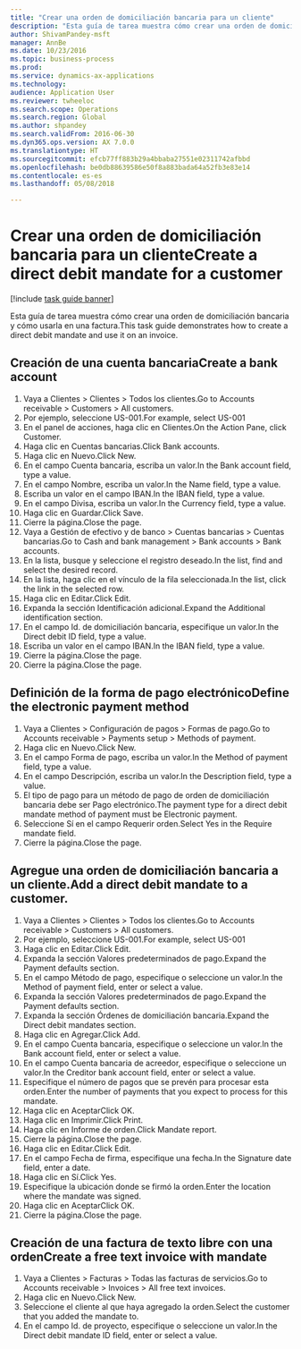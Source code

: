 ```yaml
--- 
title: "Crear una orden de domiciliación bancaria para un cliente"
description: "Esta guía de tarea muestra cómo crear una orden de domiciliación bancaria y cómo usarla en una factura."
author: ShivamPandey-msft
manager: AnnBe
ms.date: 10/23/2016
ms.topic: business-process
ms.prod: 
ms.service: dynamics-ax-applications
ms.technology: 
audience: Application User
ms.reviewer: twheeloc
ms.search.scope: Operations
ms.search.region: Global
ms.author: shpandey
ms.search.validFrom: 2016-06-30
ms.dyn365.ops.version: AX 7.0.0
ms.translationtype: HT
ms.sourcegitcommit: efcb77ff883b29a4bbaba27551e02311742afbbd
ms.openlocfilehash: be0db88639586e50f8a883bada64a52fb3e83e14
ms.contentlocale: es-es
ms.lasthandoff: 05/08/2018

---
```

# <a name="create-a-direct-debit-mandate-for-a-customer"></a><span data-ttu-id="bfac8-103">Crear una orden de domiciliación bancaria para un cliente</span><span class="sxs-lookup"><span data-stu-id="bfac8-103">Create a direct debit mandate for a customer</span></span>

[!include [task guide banner](../../includes/task-guide-banner.md)]

<span data-ttu-id="bfac8-104">Esta guía de tarea muestra cómo crear una orden de domiciliación bancaria y cómo usarla en una factura.</span><span class="sxs-lookup"><span data-stu-id="bfac8-104">This task guide demonstrates how to create a direct debit mandate and use it on an invoice.</span></span>


## <a name="create-a-bank-account"></a><span data-ttu-id="bfac8-105">Creación de una cuenta bancaria</span><span class="sxs-lookup"><span data-stu-id="bfac8-105">Create a bank account</span></span>
1. <span data-ttu-id="bfac8-106">Vaya a Clientes > Clientes > Todos los clientes.</span><span class="sxs-lookup"><span data-stu-id="bfac8-106">Go to Accounts receivable > Customers > All customers.</span></span>
2. <span data-ttu-id="bfac8-107">Por ejemplo, seleccione US-001.</span><span class="sxs-lookup"><span data-stu-id="bfac8-107">For example, select US-001</span></span>
3. <span data-ttu-id="bfac8-108">En el panel de acciones, haga clic en Clientes.</span><span class="sxs-lookup"><span data-stu-id="bfac8-108">On the Action Pane, click Customer.</span></span>
4. <span data-ttu-id="bfac8-109">Haga clic en Cuentas bancarias.</span><span class="sxs-lookup"><span data-stu-id="bfac8-109">Click Bank accounts.</span></span>
5. <span data-ttu-id="bfac8-110">Haga clic en Nuevo.</span><span class="sxs-lookup"><span data-stu-id="bfac8-110">Click New.</span></span>
6. <span data-ttu-id="bfac8-111">En el campo Cuenta bancaria, escriba un valor.</span><span class="sxs-lookup"><span data-stu-id="bfac8-111">In the Bank account field, type a value.</span></span>
7. <span data-ttu-id="bfac8-112">En el campo Nombre, escriba un valor.</span><span class="sxs-lookup"><span data-stu-id="bfac8-112">In the Name field, type a value.</span></span>
8. <span data-ttu-id="bfac8-113">Escriba un valor en el campo IBAN.</span><span class="sxs-lookup"><span data-stu-id="bfac8-113">In the IBAN field, type a value.</span></span>
9. <span data-ttu-id="bfac8-114">En el campo Divisa, escriba un valor.</span><span class="sxs-lookup"><span data-stu-id="bfac8-114">In the Currency field, type a value.</span></span>
10. <span data-ttu-id="bfac8-115">Haga clic en Guardar.</span><span class="sxs-lookup"><span data-stu-id="bfac8-115">Click Save.</span></span>
11. <span data-ttu-id="bfac8-116">Cierre la página.</span><span class="sxs-lookup"><span data-stu-id="bfac8-116">Close the page.</span></span>
12. <span data-ttu-id="bfac8-117">Vaya a Gestión de efectivo y de banco > Cuentas bancarias > Cuentas bancarias.</span><span class="sxs-lookup"><span data-stu-id="bfac8-117">Go to Cash and bank management > Bank accounts > Bank accounts.</span></span>
13. <span data-ttu-id="bfac8-118">En la lista, busque y seleccione el registro deseado.</span><span class="sxs-lookup"><span data-stu-id="bfac8-118">In the list, find and select the desired record.</span></span>
14. <span data-ttu-id="bfac8-119">En la lista, haga clic en el vínculo de la fila seleccionada.</span><span class="sxs-lookup"><span data-stu-id="bfac8-119">In the list, click the link in the selected row.</span></span>
15. <span data-ttu-id="bfac8-120">Haga clic en Editar.</span><span class="sxs-lookup"><span data-stu-id="bfac8-120">Click Edit.</span></span>
16. <span data-ttu-id="bfac8-121">Expanda la sección Identificación adicional.</span><span class="sxs-lookup"><span data-stu-id="bfac8-121">Expand the Additional identification section.</span></span>
17. <span data-ttu-id="bfac8-122">En el campo Id. de domiciliación bancaria, especifique un valor.</span><span class="sxs-lookup"><span data-stu-id="bfac8-122">In the Direct debit ID field, type a value.</span></span>
18. <span data-ttu-id="bfac8-123">Escriba un valor en el campo IBAN.</span><span class="sxs-lookup"><span data-stu-id="bfac8-123">In the IBAN field, type a value.</span></span>
19. <span data-ttu-id="bfac8-124">Cierre la página.</span><span class="sxs-lookup"><span data-stu-id="bfac8-124">Close the page.</span></span>
20. <span data-ttu-id="bfac8-125">Cierre la página.</span><span class="sxs-lookup"><span data-stu-id="bfac8-125">Close the page.</span></span>

## <a name="define-the-electronic-payment-method"></a><span data-ttu-id="bfac8-126">Definición de la forma de pago electrónico</span><span class="sxs-lookup"><span data-stu-id="bfac8-126">Define the electronic payment method</span></span>
1. <span data-ttu-id="bfac8-127">Vaya a Clientes > Configuración de pagos > Formas de pago.</span><span class="sxs-lookup"><span data-stu-id="bfac8-127">Go to Accounts receivable > Payments setup > Methods of payment.</span></span>
2. <span data-ttu-id="bfac8-128">Haga clic en Nuevo.</span><span class="sxs-lookup"><span data-stu-id="bfac8-128">Click New.</span></span>
3. <span data-ttu-id="bfac8-129">En el campo Forma de pago, escriba un valor.</span><span class="sxs-lookup"><span data-stu-id="bfac8-129">In the Method of payment field, type a value.</span></span>
4. <span data-ttu-id="bfac8-130">En el campo Descripción, escriba un valor.</span><span class="sxs-lookup"><span data-stu-id="bfac8-130">In the Description field, type a value.</span></span>
5. <span data-ttu-id="bfac8-131">El tipo de pago para un método de pago de orden de domiciliación bancaria debe ser Pago electrónico.</span><span class="sxs-lookup"><span data-stu-id="bfac8-131">The payment type for a direct debit mandate method of payment must be Electronic payment.</span></span>
6. <span data-ttu-id="bfac8-132">Seleccione Sí en el campo Requerir orden.</span><span class="sxs-lookup"><span data-stu-id="bfac8-132">Select Yes in the Require mandate field.</span></span>
7. <span data-ttu-id="bfac8-133">Cierre la página.</span><span class="sxs-lookup"><span data-stu-id="bfac8-133">Close the page.</span></span>

## <a name="add-a-direct-debit-mandate-to-a-customer"></a><span data-ttu-id="bfac8-134">Agregue una orden de domiciliación bancaria a un cliente.</span><span class="sxs-lookup"><span data-stu-id="bfac8-134">Add a direct debit mandate to a customer.</span></span>
1. <span data-ttu-id="bfac8-135">Vaya a Clientes > Clientes > Todos los clientes.</span><span class="sxs-lookup"><span data-stu-id="bfac8-135">Go to Accounts receivable > Customers > All customers.</span></span>
2. <span data-ttu-id="bfac8-136">Por ejemplo, seleccione US-001.</span><span class="sxs-lookup"><span data-stu-id="bfac8-136">For example, select US-001</span></span>
3. <span data-ttu-id="bfac8-137">Haga clic en Editar.</span><span class="sxs-lookup"><span data-stu-id="bfac8-137">Click Edit.</span></span>
4. <span data-ttu-id="bfac8-138">Expanda la sección Valores predeterminados de pago.</span><span class="sxs-lookup"><span data-stu-id="bfac8-138">Expand the Payment defaults section.</span></span>
5. <span data-ttu-id="bfac8-139">En el campo Método de pago, especifique o seleccione un valor.</span><span class="sxs-lookup"><span data-stu-id="bfac8-139">In the Method of payment field, enter or select a value.</span></span>
6. <span data-ttu-id="bfac8-140">Expanda la sección Valores predeterminados de pago.</span><span class="sxs-lookup"><span data-stu-id="bfac8-140">Expand the Payment defaults section.</span></span>
7. <span data-ttu-id="bfac8-141">Expanda la sección Órdenes de domiciliación bancaria.</span><span class="sxs-lookup"><span data-stu-id="bfac8-141">Expand the Direct debit mandates section.</span></span>
8. <span data-ttu-id="bfac8-142">Haga clic en Agregar.</span><span class="sxs-lookup"><span data-stu-id="bfac8-142">Click Add.</span></span>
9. <span data-ttu-id="bfac8-143">En el campo Cuenta bancaria, especifique o seleccione un valor.</span><span class="sxs-lookup"><span data-stu-id="bfac8-143">In the Bank account field, enter or select a value.</span></span>
10. <span data-ttu-id="bfac8-144">En el campo Cuenta bancaria de acreedor, especifique o seleccione un valor.</span><span class="sxs-lookup"><span data-stu-id="bfac8-144">In the Creditor bank account field, enter or select a value.</span></span>
11. <span data-ttu-id="bfac8-145">Especifique el número de pagos que se prevén para procesar esta orden.</span><span class="sxs-lookup"><span data-stu-id="bfac8-145">Enter the number of payments that you expect to process for this mandate.</span></span>
12. <span data-ttu-id="bfac8-146">Haga clic en Aceptar</span><span class="sxs-lookup"><span data-stu-id="bfac8-146">Click OK.</span></span>
13. <span data-ttu-id="bfac8-147">Haga clic en Imprimir.</span><span class="sxs-lookup"><span data-stu-id="bfac8-147">Click Print.</span></span>
14. <span data-ttu-id="bfac8-148">Haga clic en Informe de orden.</span><span class="sxs-lookup"><span data-stu-id="bfac8-148">Click Mandate report.</span></span>
15. <span data-ttu-id="bfac8-149">Cierre la página.</span><span class="sxs-lookup"><span data-stu-id="bfac8-149">Close the page.</span></span>
16. <span data-ttu-id="bfac8-150">Haga clic en Editar.</span><span class="sxs-lookup"><span data-stu-id="bfac8-150">Click Edit.</span></span>
17. <span data-ttu-id="bfac8-151">En el campo Fecha de firma, especifique una fecha.</span><span class="sxs-lookup"><span data-stu-id="bfac8-151">In the Signature date field, enter a date.</span></span>
18. <span data-ttu-id="bfac8-152">Haga clic en Sí.</span><span class="sxs-lookup"><span data-stu-id="bfac8-152">Click Yes.</span></span>
19. <span data-ttu-id="bfac8-153">Especifique la ubicación donde se firmó la orden.</span><span class="sxs-lookup"><span data-stu-id="bfac8-153">Enter the location where the mandate was signed.</span></span>
20. <span data-ttu-id="bfac8-154">Haga clic en Aceptar</span><span class="sxs-lookup"><span data-stu-id="bfac8-154">Click OK.</span></span>
21. <span data-ttu-id="bfac8-155">Cierre la página.</span><span class="sxs-lookup"><span data-stu-id="bfac8-155">Close the page.</span></span>

## <a name="create-a-free-text-invoice-with-mandate"></a><span data-ttu-id="bfac8-156">Creación de una factura de texto libre con una orden</span><span class="sxs-lookup"><span data-stu-id="bfac8-156">Create a free text invoice with mandate</span></span>
1. <span data-ttu-id="bfac8-157">Vaya a Clientes > Facturas > Todas las facturas de servicios.</span><span class="sxs-lookup"><span data-stu-id="bfac8-157">Go to Accounts receivable > Invoices > All free text invoices.</span></span>
2. <span data-ttu-id="bfac8-158">Haga clic en Nuevo.</span><span class="sxs-lookup"><span data-stu-id="bfac8-158">Click New.</span></span>
3. <span data-ttu-id="bfac8-159">Seleccione el cliente al que haya agregado la orden.</span><span class="sxs-lookup"><span data-stu-id="bfac8-159">Select the customer that you added the mandate to.</span></span>
4. <span data-ttu-id="bfac8-160">En el campo Id. de proyecto, especifique o seleccione un valor.</span><span class="sxs-lookup"><span data-stu-id="bfac8-160">In the Direct debit mandate ID field, enter or select a value.</span></span>


